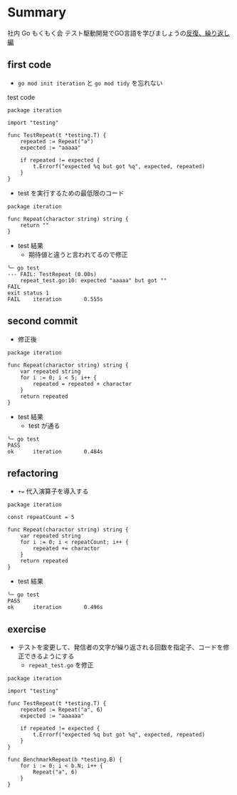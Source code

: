 # Summary
社内 Go もくもく会
テスト駆動開発でGO言語を学びましょうの[反復、繰り返し編](https://andmorefine.gitbook.io/learn-go-with-tests/go-fundamentals/iteration)

## first code
- `go mod init iteration` と `go mod tidy` を忘れない

test code
```golang
package iteration

import "testing"

func TestRepeat(t *testing.T) {
    repeated := Repeat("a")
    expected := "aaaaa"

    if repeated != expected {
        t.Errorf("expected %q but got %q", expected, repeated)
    }
}
```

- test を実行するための最低限のコード

```
package iteration

func Repeat(charactor string) string {
    return ""
}
```

- test 結果
  - 期待値と違うと言われてるので修正

```
╰─ go test
--- FAIL: TestRepeat (0.00s)
    repeat_test.go:10: expected "aaaaa" but got ""
FAIL
exit status 1
FAIL    iteration       0.555s

```

## second commit
- 修正後
```
package iteration

func Repeat(charactor string) string {
    var repeated string
    for i := 0; i < 5; i++ {
        repeated = repeated + charactor
    }
    return repeated
}
```

- test 結果
  - test が通る
```
╰─ go test
PASS
ok      iteration       0.484s

```

## refactoring
- `+=` 代入演算子を導入する

```golang
package iteration

const repeatCount = 5

func Repeat(charactor string) string {
    var repeated string
    for i := 0; i < repeatCount; i++ {
        repeated += charactor
    }
    return repeated
}
```

- test 結果

```
╰─ go test
PASS
ok      iteration       0.496s

```

## exercise

- テストを変更して、発信者の文字が繰り返される回数を指定子、コードを修正できるようにする
  - `repeat_test.go` を修正

```golang
package iteration

import "testing"

func TestRepeat(t *testing.T) {
    repeated := Repeat("a", 6)
    expected := "aaaaaa"

    if repeated != expected {
        t.Errorf("expected %q but got %q", expected, repeated)
    }
}

func BenchmarkRepeat(b *testing.B) {
    for i := 0; i < b.N; i++ {
        Repeat("a", 6)
    }
}
```



